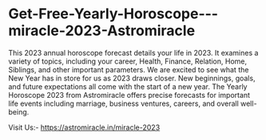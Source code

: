 # Get-Free-Yearly-Horoscope---miracle-2023-Astromiracle

This 2023 annual horoscope forecast details your life in 2023. It examines a variety of topics, including your career, Health, Finance, Relation, Home, Siblings, and other important parameters. We are excited to see what the New Year has in store for us as 2023 draws closer. New beginnings, goals, and future expectations all come with the start of a new year. The Yearly Horoscope 2023 from Astromiracle offers precise forecasts for important life events including marriage, business ventures, careers, and overall well-being.

Visit Us:- https://astromiracle.in/miracle-2023
